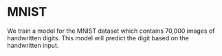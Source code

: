 # MNIST

We train a model for the MNIST dataset which contains 70,000 images of handwritten digits.
This model will predict the digit based on the handwritten input.
